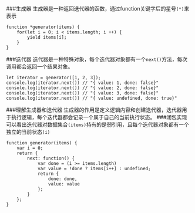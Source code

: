 ###生成器
生成器是一种返回迭代器的函数，通过function关键字后的星号`(*)`来表示

```
function *generator(items) {
	for(let i = 0; i < items.length; i ++) {
		yield items[i];
	}
}
```

###迭代器
迭代器是一种特殊对象，每个迭代器对象都有一个`next()`方法，每次调用都会返回一个结果对象。

```
let iterator = generator([1, 2, 3]);
console.log(iterator.next()) // "{ value: 1, done: false}"
console.log(iterator.next()) // "{ value: 2, done: false}"
console.log(iterator.next()) // "{ value: 3, done: false}"
console.log(iterator.next()) // "{ value: undefined, done: true}"
```
###理解生成器和迭代器
生成器的作用是定义逻辑内容和创建迭代器，迭代器用于执行逻辑，每个迭代器都会记录一个属于自己的当前执行状态。
###闭包实现
可以看出迭代器对数据集合`(items)`持有的是弱引用，且每个迭代器对象都有一个独立的当前状态`(i)`

```
function generator(items) {
	var i = 0;
	return {
		next: function() {
			var done = (i >= items.length)
			var value = !done ? items[i++] : undefined;
			return {
				done: done,
				value: value
			};
		}
	};
}
```
